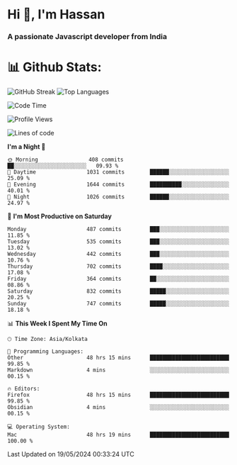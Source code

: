 # Hi 👋, I'm Hassan
### A passionate Javascript developer from India


# 📊 Github Stats:
![GitHub Streak](https://github-readme-streak-stats.herokuapp.com/?user=codeblooded47&theme=dracula&hide_border=false)
![Top Languages](https://github-readme-stats.vercel.app/api/top-langs/?username=codeblooded47&layout=compact&theme=dracula)



<!--START_SECTION:waka-->
![Code Time](http://img.shields.io/badge/Code%20Time-647%20hrs%204%20mins-blue)

![Profile Views](http://img.shields.io/badge/Profile%20Views-1-blue)

![Lines of code](https://img.shields.io/badge/From%20Hello%20World%20I%27ve%20Written-23.5%20million%20lines%20of%20code-blue)

**I'm a Night 🦉** 

```text
🌞 Morning                408 commits         ██░░░░░░░░░░░░░░░░░░░░░░░   09.93 % 
🌆 Daytime                1031 commits        ██████░░░░░░░░░░░░░░░░░░░   25.09 % 
🌃 Evening                1644 commits        ██████████░░░░░░░░░░░░░░░   40.01 % 
🌙 Night                  1026 commits        ██████░░░░░░░░░░░░░░░░░░░   24.97 % 
```
📅 **I'm Most Productive on Saturday** 

```text
Monday                   487 commits         ███░░░░░░░░░░░░░░░░░░░░░░   11.85 % 
Tuesday                  535 commits         ███░░░░░░░░░░░░░░░░░░░░░░   13.02 % 
Wednesday                442 commits         ███░░░░░░░░░░░░░░░░░░░░░░   10.76 % 
Thursday                 702 commits         ████░░░░░░░░░░░░░░░░░░░░░   17.08 % 
Friday                   364 commits         ██░░░░░░░░░░░░░░░░░░░░░░░   08.86 % 
Saturday                 832 commits         █████░░░░░░░░░░░░░░░░░░░░   20.25 % 
Sunday                   747 commits         █████░░░░░░░░░░░░░░░░░░░░   18.18 % 
```


📊 **This Week I Spent My Time On** 

```text
🕑︎ Time Zone: Asia/Kolkata

💬 Programming Languages: 
Other                    48 hrs 15 mins      █████████████████████████   99.85 % 
Markdown                 4 mins              ░░░░░░░░░░░░░░░░░░░░░░░░░   00.15 % 

🔥 Editors: 
Firefox                  48 hrs 15 mins      █████████████████████████   99.85 % 
Obsidian                 4 mins              ░░░░░░░░░░░░░░░░░░░░░░░░░   00.15 % 

💻 Operating System: 
Mac                      48 hrs 19 mins      █████████████████████████   100.00 % 
```


 Last Updated on 19/05/2024 00:33:24 UTC
<!--END_SECTION:waka-->

